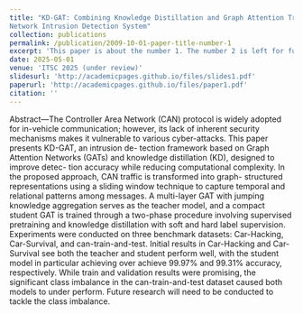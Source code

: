 ```yaml
---
title: "KD-GAT: Combining Knowledge Distillation and Graph Attention Transformer for a Controller Area
Network Intrusion Detection System"
collection: publications
permalink: /publication/2009-10-01-paper-title-number-1
excerpt: 'This paper is about the number 1. The number 2 is left for future work.'
date: 2025-05-01
venue: 'ITSC 2025 (under review)'
slidesurl: 'http://academicpages.github.io/files/slides1.pdf'
paperurl: 'http://academicpages.github.io/files/paper1.pdf'
citation: ''
---
```


Abstract—The Controller Area Network (CAN) protocol is
widely adopted for in-vehicle communication; however, its lack
of inherent security mechanisms makes it vulnerable to various
cyber-attacks. This paper presents KD-GAT, an intrusion de-
tection framework based on Graph Attention Networks (GATs)
and knowledge distillation (KD), designed to improve detec-
tion accuracy while reducing computational complexity. In the
proposed approach, CAN traffic is transformed into graph-
structured representations using a sliding window technique to
capture temporal and relational patterns among messages. A
multi-layer GAT with jumping knowledge aggregation serves
as the teacher model, and a compact student GAT is trained
through a two-phase procedure involving supervised pretraining
and knowledge distillation with soft and hard label supervision.
Experiments were conducted on three benchmark datasets: Car-Hacking, Car-Survival, and can-train-and-test. Initial results in Car-Hacking and Car-Survival see both the teacher and student perform well, with the student model in particular achieving
over achieve 99.97% and 99.31% accuracy, respectively. While train and validation results were promising, the significant class imbalance in the can-train-and-test dataset caused both models to under perform. Future research will need to be conducted to tackle the class imbalance.